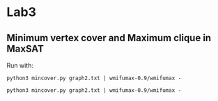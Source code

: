 # Lab3

## Minimum vertex cover and Maximum clique in MaxSAT

Run with:
```shell
python3 mincover.py graph2.txt | wmifumax-0.9/wmifumax -
```

```shell
python3 mincover.py graph2.txt | wmifumax-0.9/wmifumax -
```